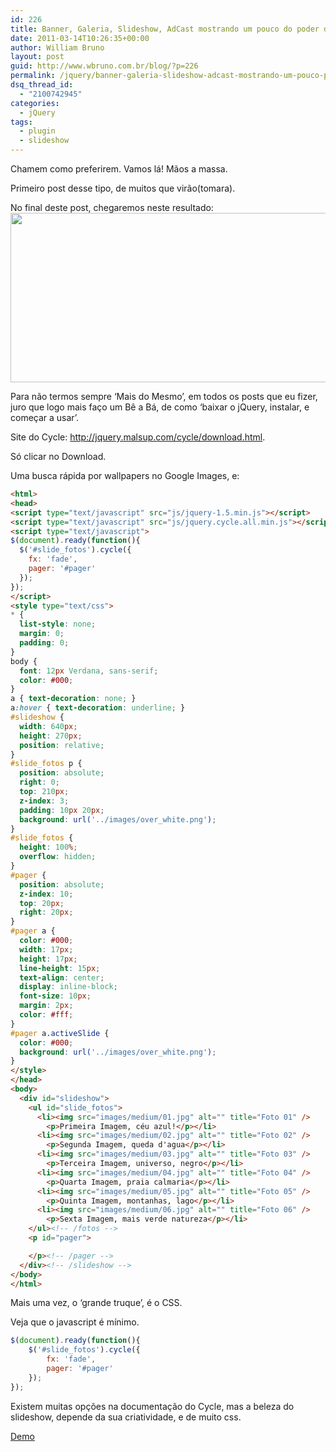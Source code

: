 ```yaml
---
id: 226
title: Banner, Galeria, Slideshow, AdCast mostrando um pouco do poder do Cycle jQuery
date: 2011-03-14T10:26:35+00:00
author: William Bruno
layout: post
guid: http://www.wbruno.com.br/blog/?p=226
permalink: /jquery/banner-galeria-slideshow-adcast-mostrando-um-pouco-poder-cycle-jquery/
dsq_thread_id:
  - "2100742945"
categories:
  - jQuery
tags:
  - plugin
  - slideshow
---
```

Chamem como preferirem. Vamos lá! Mãos a massa.

Primeiro post desse tipo, de muitos que virão(tomara).

No final deste post, chegaremos neste resultado:[<img src="/wp-content/uploads/2011/03/slide.png" alt="" title="slideshow jquery cycle " width="640" height="271" class="aligncenter size-full wp-image-230" srcset="/wp-content/uploads/2011/03/slide.png 640w, /wp-content/uploads/2011/03/slide-300x127.png 300w" sizes="(max-width: 640px) 100vw, 640px" />](/wp-content/uploads/2011/03/slide.png)

Para não termos sempre &#8216;Mais do Mesmo&#8217;, em todos os posts que eu fizer, juro que logo mais faço um Bê a Bá, de como &#8216;baixar o jQuery, instalar, e começar a usar&#8217;.

<!--more-->



Site do Cycle: <a href="http://jquery.malsup.com/cycle/download.html" target="_blank">http://jquery.malsup.com/cycle/download.html</a>.

Só clicar no Download.

Uma busca rápida por wallpapers no Google Images, e:

``` html
<html>
<head>
<script type="text/javascript" src="js/jquery-1.5.min.js"></script>
<script type="text/javascript" src="js/jquery.cycle.all.min.js"></script>
<script type="text/javascript">
$(document).ready(function(){
  $('#slide_fotos').cycle({
    fx: 'fade',
    pager: '#pager'
  });
});
</script>
<style type="text/css">
* {
  list-style: none;
  margin: 0;
  padding: 0;
}
body {
  font: 12px Verdana, sans-serif;
  color: #000;
}
a { text-decoration: none; }
a:hover { text-decoration: underline; }
#slideshow {
  width: 640px;
  height: 270px;
  position: relative;
}
#slide_fotos p {
  position: absolute;
  right: 0;
  top: 210px;
  z-index: 3;
  padding: 10px 20px;
  background: url('../images/over_white.png');
}
#slide_fotos {
  height: 100%;
  overflow: hidden;
}
#pager {
  position: absolute;
  z-index: 10;
  top: 20px;
  right: 20px;
}
#pager a {
  color: #000;
  width: 17px;
  height: 17px;
  line-height: 15px;
  text-align: center;
  display: inline-block;
  font-size: 10px;
  margin: 2px;
  color: #fff;
}
#pager a.activeSlide {
  color: #000;
  background: url('../images/over_white.png');
}
</style>
</head>
<body>
  <div id="slideshow">
    <ul id="slide_fotos">
      <li><img src="images/medium/01.jpg" alt="" title="Foto 01" />
        <p>Primeira Imagem, céu azul!</p></li>
      <li><img src="images/medium/02.jpg" alt="" title="Foto 02" />
        <p>Segunda Imagem, queda d'agua</p></li>
      <li><img src="images/medium/03.jpg" alt="" title="Foto 03" />
        <p>Terceira Imagem, universo, negro</p></li>
      <li><img src="images/medium/04.jpg" alt="" title="Foto 04" />
        <p>Quarta Imagem, praia calmaria</p></li>
      <li><img src="images/medium/05.jpg" alt="" title="Foto 05" />
        <p>Quinta Imagem, montanhas, lago</p></li>
      <li><img src="images/medium/06.jpg" alt="" title="Foto 06" />
        <p>Sexta Imagem, mais verde natureza</p></li>
    </ul><!-- /fotos -->
    <p id="pager">

    </p><!-- /pager -->
  </div><!-- /slideshow -->
</body>
</html>
```

Mais uma vez, o &#8216;grande truque&#8217;, é o CSS.

Veja que o javascript é mínimo.

``` js
$(document).ready(function(){
    $('#slide_fotos').cycle({
        fx: 'fade',
        pager: '#pager'
    });
});
```

Existem muitas opções na documentação do Cycle, mas a beleza do slideshow, depende da sua criatividade, e de muito css.

<a href="http://www.wbruno.com.br/scripts/cycle-simples.html" target="_blank">Demo</a>
